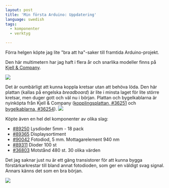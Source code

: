 ```yaml
---
layout: post
title: 'Min första Arduino: Uppdatering'
language: swedish
tags:
  - komponenter
  - verktyg

---
```


<p>Förra helgen köpte jag lite "bra att ha"-saker till framtida Arduino-projekt.</p>


<p>Den här multimetern har jag haft i flera år och snarlika modeller finns på <a target="_blank" href="http://www.kjell.com/sortiment/48106">Kjell &amp; Company</a>.</p>

<img src="{{ 'wordpress/wp-content/uploads/2011/10/IMG_0792-e1318159071581-224x300.jpg' | asset_url }}" />

<p>Det är oumbärligt att kunna koppla kretsar utan att behöva löda. Den här plattan (kallas på engelska <i>breadboard</i>) är lite i minsta laget för lite större kretsar, men duger gott och väl nu i början. Plattan och bygelkablarna är nyinköpta från Kjell &amp; Company (<a target="_blank" href="http://www.kjell.com/sortiment/36251">kopplingsplattan, #36251</a> och <a target="_blank" href="http://www.kjell.com/sortiment/36254">bygelkablarna, #36254</a>).
	
<img src="{{ 'wordpress/wp-content/uploads/2011/10/IMG_0791-300x224.jpg' | asset_url }}" />

<p>Köpte även en hel del komponenter av olika slag:</p>

<ul>
<li><a target="_blank" href="http://www.kjell.com/sortiment/89250">#89250</a> Lysdioder 5mm - 18 pack</li>
<li><a target="_blank" href="http://www.kjell.com/sortiment/89365">#89365</a> Displaysortiment</li>
<li><a target="_blank" href="http://www.kjell.com/sortiment/90042">#90042</a> Fotodiod, 5 mm. Mottagarelement 940 nm</li>
<li><a target="_blank" href="http://www.kjell.com/sortiment/89311">#89311</a> Dioder 100 st</li>
<li><a target="_blank" href="http://www.kjell.com/sortiment/36803">#36803</a> Motstånd 480 st. 30 olika värden</li>
</ul>

<p>Det jag saknar just nu är ett gäng transistorer för att kunna bygga förstärkarkrestar till bland annat fotodioden, som ger en väldigt svag signal. Annars känns det som en bra början.</p>

<img src="https://s3.amazonaws.com/cdn.niklaslindblad.se/wordpress/wp-content/uploads/2011/10/IMG_0794-300x224.jpg" />
